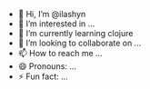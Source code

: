 - 👋 Hi, I’m @ilashyn
- 👀 I’m interested in ...
- 🌱 I’m currently learning clojure
- 💞️ I’m looking to collaborate on ...
- 📫 How to reach me ...
- 😄 Pronouns: ...
- ⚡ Fun fact: ...

<!---
ilashyn/ilashyn is a ✨ special ✨ repository because its `README.md` (this file) appears on your GitHub profile.
You can click the Preview link to take a look at your changes.
--->
